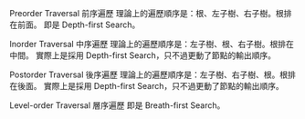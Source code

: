Preorder Traversal 前序遍歷
理論上的遍歷順序是：根、左子樹、右子樹。根排在前面。
即是 Depth-first Search。

Inorder Traversal 中序遍歷
理論上的遍歷順序是：左子樹、根、右子樹。根排在中間。
實際上是採用 Depth-first Search，只不過更動了節點的輸出順序。

Postorder Traversal 後序遍歷
理論上的遍歷順序是：左子樹、右子樹、根。根排在後面。
實際上是採用 Depth-first Search，只不過更動了節點的輸出順序。

Level-order Traversal 層序遍歷
即是 Breath-first Search。
